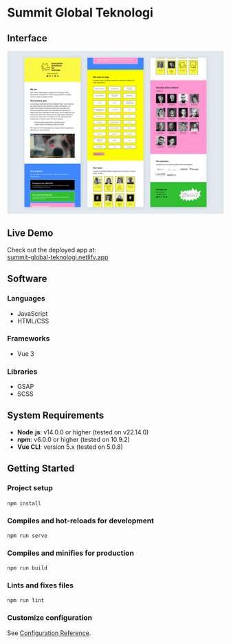 # Summit Global Teknologi

## Interface
![Interface](https://raw.githubusercontent.com/luqmanherifa/summit-global-teknologi/refs/heads/main/public/summit-global-teknologi.png)

## Live Demo
Check out the deployed app at:  
[summit-global-teknologi.netlify.app](https://summit-global-teknologi.netlify.app)

## Software
### Languages
  - JavaScript
  - HTML/CSS

### Frameworks
  - Vue 3

### Libraries
  - GSAP
  - SCSS

## System Requirements
- **Node.js**: v14.0.0 or higher (tested on v22.14.0)  
- **npm**: v6.0.0 or higher (tested on 10.9.2)  
- **Vue CLI**: version 5.x (tested on 5.0.8)

## Getting Started
### Project setup
```
npm install
```

### Compiles and hot-reloads for development
```
npm run serve
```

### Compiles and minifies for production
```
npm run build
```

### Lints and fixes files
```
npm run lint
```

### Customize configuration
See [Configuration Reference](https://cli.vuejs.org/config/).
